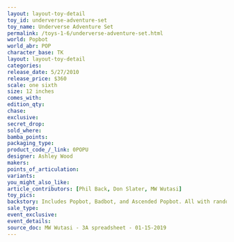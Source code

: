 ```yaml
---
layout: layout-toy-detail 
toy_id: underverse-adventure-set
toy_name: Underverse Adventure Set
permalink: /toys-1-6/underverse-adventure-set.html
world: Popbot
world_abr: POP
character_base: TK
layout: layout-toy-detail
categories: 
release_date: 5/27/2010
release_price: $360 
scale: one sixth
size: 12 inches
comes_with: 
edition_qty: 
chase: 
exclusive: 
secret_drop: 
sold_where: 
bamba_points: 
packaging_type: 
product_code_/_link: 0POPU
designer: Ashley Wood
makers: 
points_of_articulation: 
variants: 
you_might_also_like: 
article_contributors: [Phil Back, Don Slater, MW Wutasi]
toy_pics: 
backstory: Includes Popbot, Badbot, and Ascended Popbot. All with random colored Kitties
sale_type: 
event_exclusive: 
event_details: 
source_doc: MW Wutasi - 3A spreadsheet - 01-15-2019
---
```

